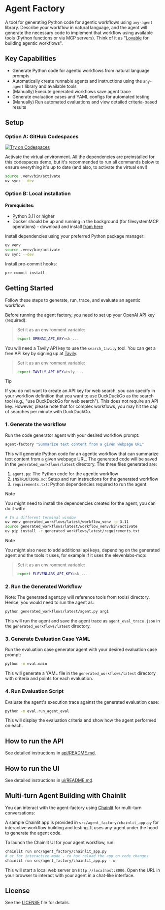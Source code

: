 # Agent Factory
A tool for generating Python code for agentic workflows using `any-agent` library. Describe your workflow in natural language, and the agent will generate the necessary code to implement that workflow using available tools (Python functions or via MCP servers). Think of it as "[Lovable](https://lovable.dev/) for building agentic workflows".

## Key Capabilities

- Generate Python code for agentic workflows from natural language prompts
- Automatically create runnable agents and instructions using the `any-agent` library and available tools
- (Manually) Execute generated workflows save agent trace
- Generate evaluation cases and YAML configs for automated testing
- (Manually) Run automated evaluations and view detailed criteria-based results

## Setup

### Option A: GitHub Codespaces

[![Try on Codespaces](https://github.com/codespaces/badge.svg)](https://github.com/codespaces/new?hide_repo_select=true&ref=main&repo=984695018&skip_quickstart=true&machine=standardLinux32gb&geo=EuropeWest&devcontainer_path=.devcontainer%2Fdevcontainer.json)


Activate the virtual environment. All the dependencies are preinstalled for this codespaces demo, but it's recommended to run all commands below to ensure everything it's up to date (and also, to activate the virtual env!)

```bash
source .venv/bin/activate
uv sync --dev
```
### Option B: Local installation

#### Prerequisites:
- Python 3.11 or higher
- Docker should be up and running in the background (for filesystemMCP operations) - download and install [from here](https://www.docker.com/products/docker-desktop)

Install dependencies using your preferred Python package manager:

```bash
uv venv
source .venv/bin/activate
uv sync --dev
```

Install pre-commit hooks:

```bash
pre-commit install
```

## Getting Started
Follow these steps to generate, run, trace, and evaluate an agentic workflow:

Before running the agent factory, you need to set up your OpenAI API key (required):
> Set it as an environment variable:
> ```bash
> export OPENAI_API_KEY=sk-...
> ```

You will need a Tavily API key to use the `search_tavily` tool. You can get a free API key by signing up at [Tavily](https://app.tavily.com/).
> Set it as an environment variable:
> ```bash
> export TAVILY_API_KEY=tvly_...
> ```

> [!TIP]
> If you do not want to create an API key for web search, you can specify in your workflow definition that you want to use DuckDuckGo as the search tool (e.g., "use DuckDuckGo for web search"). This does not require an API key. However, please note that for complex workflows, you may hit the cap of searches per minute with DuckDuckGo.

### 1. Generate the workflow

Run the code generator agent with your desired workflow prompt:
```bash
agent-factory "Summarize text content from a given webpage URL"
```

This will generate Python code for an agentic workflow that can summarize text content from a given webpage URL. The generated code will be saved in the `generated_workflows/latest` directory.  The three files generated are:

1. `agent.py`: The Python code for the agentic workflow
2. `INSTRUCTIONS.md`: Setup and run instructions for the generated workflow
3. `requirements.txt`: Python dependencies required to run the agent

> [!NOTE]
> You might need to install the dependencies created for the agent, you can do it with:
>
> ```bash
> # In a different terminal window
> uv venv generated_workflows/latest/workflow_venv -p 3.11
> source generated_workflows/latest/workflow_venv/bin/activate
> uv pip install -r generated_workflows/latest/requirements.txt
> ```

> [!NOTE]
> You might also need to add additional api keys, depending on the generated agent and the tools it uses, for example if it uses the elevenlabs-mcp:

> Set it as an environment variable:
> ```bash
> export ELEVENLABS_API_KEY=sk_...
> ```

### 2. Run the Generated Workflow

Note: The generated agent.py will reference tools from tools/ directory. Hence, you would need to run the agent as:

```bash
python generated_workflows/latest/agent.py arg1
```

This will run the agent and save the agent trace as `agent_eval_trace.json` in the `generated_workflows/latest` directory.

### 3. Generate Evaluation Case YAML

Run the evaluation case generator agent with your desired evaluation case prompt:
```bash
python -m eval.main
```

This will generate a YAML file in the `generated_workflows/latest` directory with criteria and points for each evaluation.

### 4. Run Evaluation Script

Evaluate the agent's execution trace against the generated evaluation case:

```bash
python -m eval.run_agent_eval
```
This will display the evaluation criteria and show how the agent performed on each.


## How to run the API

See detailed instructions in [api/README.md](api/README.md).

## How to run the UI

See detailed instructions in [ui/README.md](ui/README.md).

## Multi-turn Agent Building with Chainlit

You can interact with the agent-factory using [Chainlit](https://docs.chainlit.io/get-started/overview) for multi-turn conversations:

A sample Chainlit app is provided in `src/agent_factory/chainlit_app.py` for interactive workflow building and testing. It uses any-agent under the hood to generate the agent code.

To launch the Chainlit UI for your agent workflow, run:
```bash
chainlit run src/agent_factory/chainlit_app.py
# or for interactive mode - to hot reload the app on code changes
chainlit run src/agent_factory/chainlit_app.py - w
```

This will start a local web server on `http://localhost:8000`. Open the URL in your browser to interact with your agent in a chat-like interface.


## License

See the [LICENSE](LICENSE) file for details.
